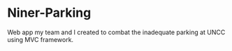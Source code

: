 # Niner-Parking
Web app my team and I created to combat the inadequate parking at UNCC using MVC framework.
